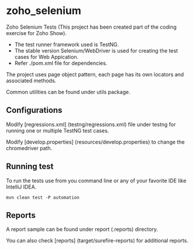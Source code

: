 # zoho_selenium
Zoho Selenium Tests (This project has been created part of the coding exercise for Zoho Show).

* The test runner framework used is TestNG. 
* The stable version Selenium/WebDriver is used for creating the test cases for Web Appication. 
* Refer ./pom.xml file for dependencies.

The project uses page object pattern, each page has its own locators and associated methods.

Common utilities can be found under utils package.

## Configurations

Modify [regressions.xml] (testng/regressions.xml) file under testng for running one or multiple TestNG test cases.

Modify [develop.properties] (resources/develop.properties) to change the chromedriver path.

## Running test
To run the tests use from you command line or any of your favorite IDE like IntelliJ IDEA.
```
mvn clean test -P automation
```
## Reports
A report sample can be found under report (.reports) directory.

You can also check [reports] (target/surefire-reports) for additional reports.
